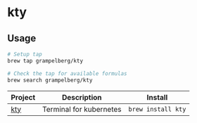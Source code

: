 # kty

## Usage

```bash
# Setup tap
brew tap grampelberg/kty

# Check the tap for available formulas
brew search grampelberg/kty
```

<!-- project_table_start -->
| Project                                   | Description             | Install            |
| ----------------------------------------- | ----------------------- | ------------------ |
| [kty](https://github.com/grampelberg/kty) | Terminal for kubernetes | `brew install kty` |
<!-- project_table_end -->
